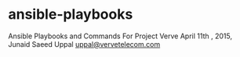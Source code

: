 # ansible-playbooks
Ansible Playbooks and Commands For Project Verve
April 11th , 2015, Junaid Saeed Uppal <uppal@vervetelecom.com>

